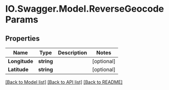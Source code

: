 # IO.Swagger.Model.ReverseGeocodeParams
## Properties

Name | Type | Description | Notes
------------ | ------------- | ------------- | -------------
**Longitude** | **string** |  | [optional] 
**Latitude** | **string** |  | [optional] 

[[Back to Model list]](../README.md#documentation-for-models) [[Back to API list]](../README.md#documentation-for-api-endpoints) [[Back to README]](../README.md)

